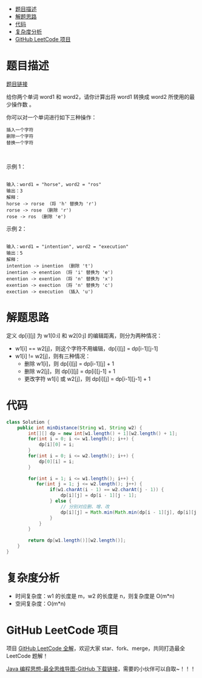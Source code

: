 
- [题目描述](#题目描述)
- [解题思路](#解题思路)
- [代码](#代码)
- [复杂度分析](#复杂度分析)
- [GitHub LeetCode 项目](#github-leetcode-项目)

# 题目描述

[题目链接](https://leetcode-cn.com/problems/edit-distance/)

给你两个单词 word1 和 word2，请你计算出将 word1 转换成 word2 所使用的最少操作数 。

你可以对一个单词进行如下三种操作：

	插入一个字符
	删除一个字符
	替换一个字符

 

示例 1：

```

输入：word1 = "horse", word2 = "ros"
输出：3
解释：
horse -> rorse （将 'h' 替换为 'r')
rorse -> rose （删除 'r')
rose -> ros （删除 'e')

```

示例 2：

```

输入：word1 = "intention", word2 = "execution"
输出：5
解释：
intention -> inention （删除 't')
inention -> enention （将 'i' 替换为 'e')
enention -> exention （将 'n' 替换为 'x')
exention -> exection （将 'n' 替换为 'c')
exection -> execution （插入 'u')

```

# 解题思路

定义 dp[i][j] 为 w1[0:i] 和 w2[0:j] 的编辑距离，则分为两种情况：
- w1[i] == w2[j]，则这个字符不用编辑，dp[i][j] = dp[i-1][j-1]
- w1[i] != w2[j]，则有三种情况：
  - 删除 w1[i]，则 dp[i][j] = dp[i-1][j] + 1
  - 删除 w2[j]，则 dp[i][j] = dp[i][j-1] + 1
  - 更改字符 w1[i] 或 w2[j]，则 dp[i][j] = dp[i-1][j-1] + 1

# 代码

```java
class Solution {
    public int minDistance(String w1, String w2) {
		int[][] dp = new int[w1.length() + 1][w2.length() + 1];
        for(int i = 0; i <= w1.length(); i++) {
            dp[i][0] = i;
        }
        for(int i = 0; i <= w2.length(); i++) {
            dp[0][i] = i;
        }
        
        for(int i = 1; i <= w1.length(); i++) {
           for(int j = 1; j <= w2.length(); j++) {
                if(w1.charAt(i - 1) == w2.charAt(j - 1)) {
                    dp[i][j] = dp[i - 1][j - 1];
                } else {
                    // 分别对应删、增、改
                    dp[i][j] = Math.min(Math.min(dp[i - 1][j], dp[i][j - 1]), dp[i - 1][j - 1]) + 1;
                }
            } 
        }
        
        return dp[w1.length()][w2.length()];
    }
}
```

# 复杂度分析

- 时间复杂度：w1 的长度是 m，w2 的长度是 n，则复杂度是 O(m*n)
- 空间复杂度：O(m*n)

# GitHub LeetCode 项目

项目 [GitHub LeetCode 全解](https://github.com/LjyYano/LeetCode)，欢迎大家 star、fork、merge，共同打造最全 LeetCode 题解！

[Java 编程思想-最全思维导图-GitHub 下载链接](https://github.com/LjyYano/Thinking_in_Java_MindMapping)，需要的小伙伴可以自取~！！！